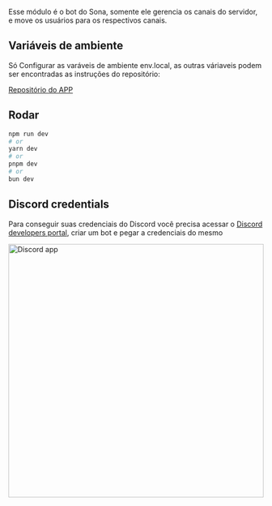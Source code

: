 Esse módulo é o bot do Sona, somente ele gerencia os canais do servidor, e move os usuários para os respectivos canais.


## Variáveis de ambiente

Só Configurar as varáveis de ambiente env.local, as outras váriaveis podem ser encontradas as instruções do repositório:

<a href="https://github.com/sona-voice-app/desktop-app-electron">Repositório do APP</a>

## Rodar

```bash
npm run dev
# or
yarn dev
# or
pnpm dev
# or
bun dev
```

## Discord credentials

Para conseguir suas credenciais do Discord você precisa acessar o <a href="https://discord.com/developers/applications">Discord developers portal</a>, criar um bot e pegar a credenciais do mesmo


<div aling="center">
<img src="/assets/discord-authentication.png" alt="Discord app" style="height: 500px; width:100%;"/>
</div>